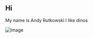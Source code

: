 ## Hi
My name is Andy Rutkowski
I like dinos


![Image](https://littleanimalgifs.tumblr.com/image/20452519734)
```

